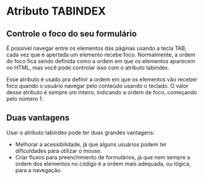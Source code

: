 # Atributo TABINDEX
## Controle o foco do seu formulário

É possível navegar entre os elementos das páginas usando a tecla TAB, cada vez que é apertada um elemento recebe foco. Normalmente, a ordem do foco fica sendo definida como a ordem em que os elementos aparecem no HTML, mas você pode controlar isso com o atributo tabindex.

Esse atributo é usado pra definir a ordem em que os elementos vão receber foco quando o usuário navegar pelo conteúdo usando o teclado. O valor desse atributo é sempre um inteiro, indicando a ordem de foco, começando pelo número 1.

## Duas vantagens

Usar o atributo tabindex pode ter duas grandes vantagens:
- Melhorar a acessibilidade, já que alguns usuários podem ter dificuldades para utilizar o mouse.
- Criar fluxos para preenchimento de formulários, já que nem sempre a ordem dos elementos no código é a ordem mais adequada, ou lógica, para a navegação.